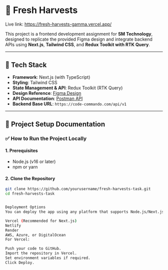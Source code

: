 # 🌾 Fresh Harvests

Live link: https://fresh-harvests-gamma.vercel.app/

This project is a frontend development assignment for **SM Technology**, designed to replicate the provided Figma design and integrate backend APIs using **Next.js**, **Tailwind CSS**, and **Redux Toolkit with RTK Query**.

---

## 🧩 Tech Stack

- **Framework**: Next.js (with TypeScript)
- **Styling**: Tailwind CSS
- **State Management & API**: Redux Toolkit (RTK Query)
- **Design Reference**: [Figma Design](https://www.figma.com/design/bG6NEJS8U8lTpoOkh7I53O/Fresh-Harvests-Website-Task?node-id=4818-766&t=M5Fqib5FX4G940dO-0)
- **API Documentation**: [Postman API](https://documenter.getpostman.com/view/27386605/2sAYBaAVFY)
- **Backend Base URL**: `https://code-commando.com/api/v1`

---

## 📁 Project Setup Documentation

### ✅ How to Run the Project Locally

#### 1. Prerequisites

- Node.js (v16 or later)
- npm or yarn

#### 2. Clone the Repository

```bash
git clone https://github.com/yourusername/fresh-harvests-task.git
cd fresh-harvests-task


Deployment Options
You can deploy the app using any platform that supports Node.js/Next.js, such as:

Vercel (Recommended for Next.js)
Netlify
Render
AWS, Azure, or DigitalOcean
For Vercel:

Push your code to GitHub.
Import the repository in Vercel.
Set environment variables if required.
Click Deploy.
